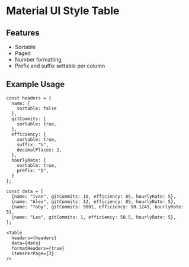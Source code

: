 # Material UI Style Table

## Features

- Sortable
- Paged
- Number formatting
- Prefix and suffix settable per column

## Example Usage

~~~~
const headers = {
  name: {
    sortable: false
  },
  gitCommits: {
    sortable: true,
  },
  efficiency: {
    sortable: true,
    suffix: "%",
    decimalPlaces: 2,
  },
  hourlyRate: {
    sortable: true,
    prefix: "$",
  }
};

const data = [
  {name: "Ivan", gitCommits: 10, efficiency: 85, hourlyRate: 5},
  {name: "Alex", gitCommits: 12, efficiency: 85, hourlyRate: 5},
  {name: "Toby", gitCommits: 9001, efficiency: 90.1243, hourlyRate: 5},
  {name: "Leo", gitCommits: 1, efficiency: 50.5, hourlyRate: 5},
];

<Table
  headers={headers}
  data={data}
  formatHeaders={true}
  itemsPerPage={3}
/>
~~~~